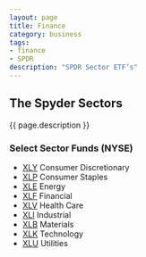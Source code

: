 ```yaml
---
layout: page
title: Finance
category: business
tags:
- finance
- SPDR
description: "SPDR Sector ETF’s"
---
```


## The Spyder Sectors

{{ page.description }}

### Select Sector Funds (NYSE)

* [XLY](https://finance.yahoo.com/q?s=XLY) Consumer Discretionary
* [XLP](https://finance.yahoo.com/q?s=XLP) Consumer Staples
* [XLE](https://finance.yahoo.com/q?s=XLE) Energy
* [XLF](https://finance.yahoo.com/q?s=XLF) Financial
* [XLV](https://finance.yahoo.com/q?s=XLV) Health Care
* [XLI](https://finance.yahoo.com/q?s=XLI) Industrial
* [XLB](https://finance.yahoo.com/q?s=XLB) Materials
* [XLK](https://finance.yahoo.com/q?s=XLK) Technology
* [XLU](https://finance.yahoo.com/q?s=XLU) Utilities
